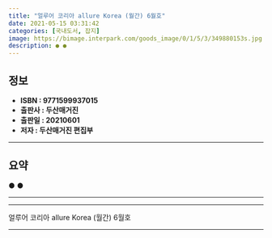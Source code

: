 ```yaml
---
title: "얼루어 코리아 allure Korea (월간) 6월호"
date: 2021-05-15 03:31:42
categories: [국내도서, 잡지]
image: https://bimage.interpark.com/goods_image/0/1/5/3/349880153s.jpg
description: ● ●
---
```


## **정보**

- **ISBN : 9771599937015**
- **출판사 : 두산매거진**
- **출판일 : 20210601**
- **저자 : 두산매거진 편집부**

------



## **요약**

●  ●  

------



------


얼루어 코리아 allure Korea (월간) 6월호 

------


